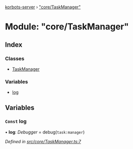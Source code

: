 [korbots-server](../README.md) › ["core/TaskManager"](_core_taskmanager_.md)

# Module: "core/TaskManager"

## Index

### Classes

* [TaskManager](../classes/_core_taskmanager_.taskmanager.md)

### Variables

* [log](_core_taskmanager_.md#const-log)

## Variables

### `Const` log

• **log**: *Debugger* = debug(`task:manager`)

*Defined in [src/core/TaskManager.ts:7](https://github.com/Xisabla/Korbots/blob/57d3739/server/src/core/TaskManager.ts#L7)*

